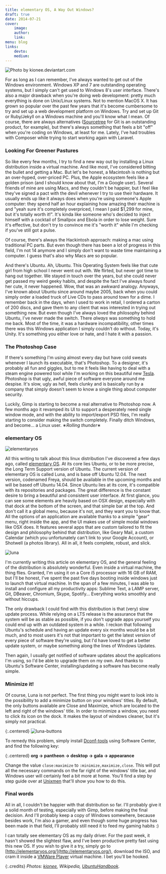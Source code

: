 ```yaml
---
title: elementary OS, A Way Out Windows?
draft: true
date: 2014-07-21
cover:
    image:
    author:
    link:
menu: blog
links:
    devto:
    medium:
---
```


![Photo by kionee.deviantart.com](/img/posts/rain.jpg)

For as long as I can remember, I've always wanted to get out of the Windows environment. Windows XP and 7 are outstanding operating systems, but I simply can't get used to Windows 8's user interface. There's also a major drawback when you're doing web development: pretty much everything is done on Unix/Linux systems. Not to mention MacOS X. It has grown so popular over the past few years that it's become cumbersome to try and set up a web development platform on Windows. Try and set up Git or Ruby/Jekyll on a Windows machine and you'll know what I mean. Of course, there are always alternatives ([Sourcetree](http://sourcetreeapp.com) for Git is an outstanding product, for example), but there's always something that feels a bit "off" when you're coding on Windows, at least for me. Lately, I've had troubles with Composer while trying to start working again with Laravel.

### Looking For Greener Pastures

So like every few months, I try to find a new way out by installing a Linux distribution inside a virtual machine. And like most, I've considered bitting the bullet and getting a Mac. But let's be honest, a Macintosh is nothing but an over-hyped, over-priced PC. Plus, the Apple ecosystem feels like a golden prison (and I should know about that, I'm a Google user). Several friends of mine are using Macs, and they couldn't be happier, but I feel like they've signed a pact with the devil whenever I try to use their hardware. It usually ends up like it always does when you're using someone's Apple computer: they spend half an hour explaining how amazing their machine is and "yeah sure it's completely overpriced, I mean I paid $1,299 for mine, but it's totally worth it!". It's kinda like someone who's decided to inject himself with a cocktail of Smallpox and Ebola in order to lose weight. Sure it's effective, but don't try to convince me it's "worth it" while I'm checking if you've still got a pulse.

Of course, there's always the Hackintosh approach: making a mac using traditional PC parts. But even though there has been a lot of progress in this field, I'm not 14 anymore and I simply don't want to waste time maintaining a computer. I guess that's also why Macs are so popular.

And there's Ubuntu. Ah, Ubuntu. This Operating System feels like that cute girl from high school I never went out with. We flirted, but never got time to hang out together. We stayed in touch over the years, but she could never get passed my weird geeky habits, and despite the fact I've always found her cute, it never happened. Wow, that was an awkward analogy. Anyways, I've known about Ubuntu since around maybe 2005, back when you could simply order a loaded truck of Live CDs to pass around town for a dime. I remember back in the days, when I used to work in retail, I ordered a carton of 200 discs, and gave them to any client that was interested in trying out something new. But even though I've always loved the philosophy behind Ubuntu, I've never made the switch. There *always* was something to hold me back. Most of the time, it was a hardware incompatibility, other times there was this Windows application I simply couldn't do without. Today, it's Unity. It's something you either love or hate, and I hate it with a passion.

### The Photoshop Case

If there's something I'm using almost every day but have cold sweats whenever I launch its executable, that's Photoshop. To a designer, it's probably all fun and giggles, but to me it feels like having to deal with a steam engine powered tool while I'm working on this beautiful new [Tesla](http://www.teslamotors.com/). Photoshop is that ugly, awful piece of software everyone around me despise. It's slow, ugly as hell, feels clunky and is basically run by a company that simply doesn't seem to know a single thing about computer security.

Luckily, Gimp is starting to become a real alternative to Photoshop now. A few months ago it revamped its UI to support a desperately need single window mode, and with the ability to import/export PSD files, I'm really starting to consider making the switch completely. Finally ditch Windows, and become... a Linux user. &lowast;*Rolling thunder*&lowast;

### elementary OS

![elementaryos](/img/posts/elementary.png)

All this writing to talk about this linux distribution I've discovered a few days ago, called [elementary OS](http://elementaryos.org/). At its core lies Ubuntu, or to be more precise, the Long Term Support version of Ubuntu. The current version of elementary OS is called Luna, and is base off Ubuntu 12.04. The next version, codenamed Freya, should be available in the upcoming months and will be based off Ubuntu 14.04. Since Ubuntu lies at its core, it's compatible with its repositories and packages. The great difference is the constant desire to bring a beautiful and consistent user interface. At first glance, you can see some elements are heavily based on OSX design, especially with that dock at the bottom of the screen, and that simple bar at the top. And don't call it a global menu, because it's not, and they want you to know that. All the options of an application are available thanks to a simple "gear" menu, right inside the app, and the UI makes use of simple modal windows like OSX does. It features several apps that are custom tailored to fit the design and philosophy behind that distribution, like Geary Mail, a custom Calendar (which you unfortunately can't link to your Google Account), or Shotwell (a photos library). All in all, it feels complete, robust, and slick.

![luna](/img/posts/luna.png)

I'm currently writing this article on elementary OS, and the general feeling of the distribution is absolutely wonderful. Even inside a virtual machine, the thing flies. Granted, I'm using it on a Core i5 processor with 16 GB of RAM, but I'll be honest, I've spent the past five days booting inside windows just to launch that virtual machine. In the span of a few minutes, I was able to install and configure all my productivity apps: Sublime Text, a LAMP server, Git, DBeaver, Chromium, Skype, Spotify... Everything works smoothly and without hiccups.

The only drawback I could find with this distribution is that (very) slow update process. While relying on a LTS release is the assurance that the system will be as stable as possible, if you don't upgrade apps yourself you could end up with an outdated system in a while. I reckon that following Ubuntu's schedule and having an update every six months would be a bit much, and to most users it's not that important to get the latest version of every piece of software they're using, but I'd have loved to get a better update system, or maybe something along the lines of Windows Updates.

Then again, I usually get notified of software updates about the applications I'm using, so I'd be able to upgrade them on my own. And thanks to Ubuntu's Software Center, installing/updating a software has become really simple.

### Minimize it!

Of course, Luna is not perfect. The first thing you might want to look into is the possibility to add a minimize button on your windows' titles. By default, the only buttons available are Close and Maximize, which are located to the left and right of the windows' title. In order to minimize a window, you need to click its icon on the dock. It makes the layout of windows cleaner, but it's simply not practical.

{:.centered}
![luna-buttons](/img/posts/luna-buttons.jpg)

To remedy this problem, simply install [Dconf-tools](https://apps.ubuntu.com/cat/applications/precise/dconf-tools/) using Software Center, and find the following key:

{:.centered}
**org → pantheon → desktop → gala → appearance**

Change the value <code>close:maximize</code> to <code>:minimize,maximize,close</code>. This will put all the necessary commands on the far right of the windows' title bar, and Windows user will certainly feel a bit more at home. You'll find a step by step guide over at [Unixmen](http://www.unixmen.com/enable-minimize-move-windows-buttons-elementary-os-luna/) that'll show you how to do this.

### Final words

All in all, I couldn't be happier with that distribution so far. I'll probably give it a solid month of testing, especially with Gimp, before making the final decision. And I'll probably keep a copy of Windows somewhere, because besides work, I'm also a gamer, and even though some huge progress has been made in that field, I'll probably still need it to feed my gaming habits :)

I can totally see elementary OS as my daily driver. For the past week, it hasn't showed the slightest flaw, and I've been productive pretty fast using this new OS. If you wish to give it a try, simply go to [http://elementaryos.org/](http://elementaryos.org/), download the ISO, and cram it inside a [VMWare Player](https://my.vmware.com/web/vmware/free#desktop_end_user_computing/vmware_player/6_0) virtual machine. I bet you'll be hooked.

{:.credits}
*Photos: [kionee](http://kionee.deviantart.com/), Wikipedia, [UbuntuHandbook](http://ubuntuhandbook.org/).*
